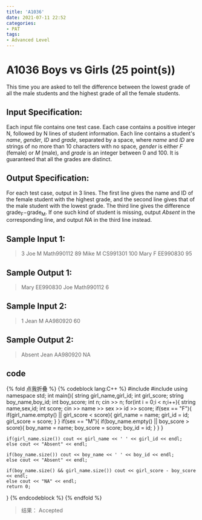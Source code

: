 ```yaml
---
title: 'A1036'
date: 2021-07-11 22:52
categories:
- PAT
tags:
- Advanced Level
---
```

# A1036 Boys vs Girls (25 point(s))
This time you are asked to tell the difference between the lowest grade of all the male students and the highest grade of all the female students.
<!-- more -->
## Input Specification:
Each input file contains one test case. Each case contains a positive integer N, followed by N lines of student information. Each line contains a student's *name*, *gende*r, *ID* and *grade*, separated by a space, where *name* and *ID* are strings of no more than 10 characters with no space, *gender* is either *F* (female) or *M* (male), and *grade* is an integer between 0 and 100. It is guaranteed that all the grades are distinct.

## Output Specification:
For each test case, output in 3 lines. The first line gives the name and ID of the female student with the highest grade, and the second line gives that of the male student with the lowest grade. The third line gives the difference grade<sub>F</sub>−grade<sub>M</sub>. If one such kind of student is missing, output *Absent* in the corresponding line, and output *NA* in the third line instead.

## Sample Input 1:
> 3
> Joe M Math990112 89
> Mike M CS991301 100
> Mary F EE990830 95

## Sample Output 1:
> Mary EE990830
> Joe Math990112
> 6
 
## Sample Input 2:
> 1
> Jean M AA980920 60
 
## Sample Output 2:
> Absent
> Jean AA980920
> NA
 

## code
{% fold 点我折叠 %}
{% codeblock lang:C++ %}
#include <cstring>
#include <iostream>
using namespace std;
int main(){
    string girl_name,girl_id;
    int girl_score;
    string boy_name,boy_id;
    int boy_score;
    int n;
    cin >> n;
    for(int i = 0;i < n;i++){
        string name,sex,id;
        int score;
        cin >> name >> sex >> id >> score;
        if(sex == "F"){
            if(girl_name.empty() || girl_score < score){
                girl_name = name;
                girl_id = id;
                girl_score = score;
            }
        }
        if(sex == "M"){
            if(boy_name.empty() || boy_score > score){
                boy_name = name;
                boy_score = score;
                boy_id = id;
            }
        }
    }
    
    if(girl_name.size()) cout << girl_name << ' ' << girl_id << endl;
    else cout << "Absent" << endl;
    
    if(boy_name.size()) cout << boy_name << ' ' << boy_id << endl;
    else cout << "Absent" << endl;
    
    if(boy_name.size() && girl_name.size()) cout << girl_score - boy_score << endl;
    else cout << "NA" << endl;
    return 0;
}
{% endcodeblock %}
{% endfold %}
> 结果： Accepted
